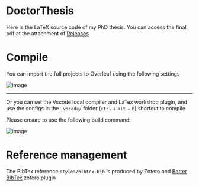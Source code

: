 # DoctorThesis

Here is the LaTeX source code of my PhD thesis. You can access the final pdf at the attachment of [Releases](https://github.com/HowcanoeWang/DoctorThesis/releases/tag/v230923)

# Compile

You can import the full projects to Overleaf using the following settings

![image](https://github.com/HowcanoeWang/DoctorThesis/assets/19968935/aab30e17-2e91-4ac3-b9b7-2c602c3d480f)

---

Or you can set the Vscode local compiler and LaTex workshop plugin, and use the configs in the `.vscode/` folder (`ctrl` + `alt` + `B`) shortcut to compile

Please ensure to use the following build command:

![image](https://github.com/HowcanoeWang/DoctorThesis/assets/19968935/175420e4-230c-49dd-897b-b1b8470a9ab3)

# Reference management

The BibTex reference `styles/bibtex.bib` is produced by Zotero and [Better BibTex](https://retorque.re/zotero-better-bibtex/) zotero plugin
